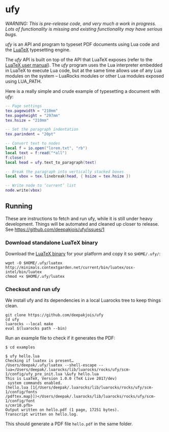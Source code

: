 # ufy

_WARNING: This is pre-release code, and very much a work in progress. Lots of functionality is missing and existing functionality may have serious bugs._

_ufy_ is an API and program to typeset PDF documents using Lua code and the [LuaTeX](http://www.luatex.org/) typesetting engine.

The _ufy_ API is built on top of the API that LuaTeX exposes (refer to the [LuaTeX user manual][manual]). The _ufy_ program uses the Lua interpreter embedded in LuaTeX to execute Lua code, but at the same time allows use of any Lua modules on the system – LuaRocks modules or other Lua modules exposed using LUA_PATH.

[manual]:http://www.luatex.org/svn/trunk/manual/luatex.pdf

Here is a really simple and crude example of typesetting a document with _ufy_:

```lua
-- Page settings
tex.pagewidth = "210mm"
tex.pageheight = "297mm"
tex.hsize = "210mm"

-- Set the paragraph indentation
tex.parindent = "20pt"

-- Convert text to nodes
local f = io.open("lorem.txt", "rb")
local text = f:read("*all")
f:close()
local head = ufy.text_to_paragraph(text)

-- Break the paragraph into vertically stacked boxes
local vbox = tex.linebreak(head, { hsize = tex.hsize })

-- Write node to ‘current’ list
node.write(vbox)
```

## Running

These are instructions to fetch and run ufy, while it is still under heavy development. Things will be automated and cleaned up closer to release. See https://github.com/deepakjois/ufy/issues/1

### Download standalone LuaTeX binary
Download the [LuaTeX binary](http://www.luatex.org/download.html) for your platform and copy it so `$HOME/.ufy/`:

```
wget -O $HOME/.ufy/luatex http://minimals.contextgarden.net/current/bin/luatex/osx-intel/bin/luatex
chmod +x $HOME/.ufy/luatex
```

### Checkout and run ufy

We install ufy and its dependencies in a local Luarocks tree to keep things clean.

```
git clone https://github.com/deepakjois/ufy
cd ufy
luarocks --local make
eval $(luarocks path --bin)
```

Run an example file to check if it generates the PDF:

```
$ cd examples

$ ufy hello.lua
Checking if luatex is present…
/Users/deepak/.ufy/luatex --shell-escape --lua=/Users/deepak/.luarocks/lib/luarocks/rocks/ufy/scm-1/config/ufy_pre_init.lua \&ufy hello.lua
This is LuaTeX, Version 1.0.0 (TeX Live 2017/dev)
 system commands enabled.
(hello.lua [1{/Users/deepak/.luarocks/lib/luarocks/rocks/ufy/scm-1/config/fonts
/pdftex.map}])</Users/deepak/.luarocks/lib/luarocks/rocks/ufy/scm-1/config/font
s/cmr10.pfb>
Output written on hello.pdf (1 page, 17251 bytes).
Transcript written on hello.log.
```

This should generate a PDF file `hello.pdf` in the same folder.



